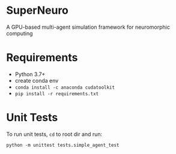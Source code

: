 # SuperNeuro

A GPU-based multi-agent simulation framework for neuromorphic computing 

# Requirements

 - Python 3.7+
 - create conda env
 - `conda install -c anaconda cudatoolkit`
 - `pip install -r requirements.txt`
 
# Unit Tests

To run unit tests, `cd` to root dir and run:

`python -m unittest tests.simple_agent_test`